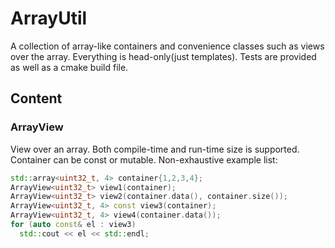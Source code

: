 # ArrayUtil
A collection of array-like containers and convenience classes such as views over the array. Everything is head-only(just templates). Tests are provided as well as a cmake build file.


## Content
### ArrayView
View over an array. Both compile-time and run-time size is supported. Container can be const or mutable. Non-exhaustive example list:
```c++
std::array<uint32_t, 4> container{1,2,3,4};
ArrayView<uint32_t> view1(container);
ArrayView<uint32_t> view2(container.data(), container.size());
ArrayView<uint32_t, 4> const view3(container);
ArrayView<uint32_t, 4> view4(container.data());
for (auto const& el : view3)
  std::cout << el << std::endl;
```

